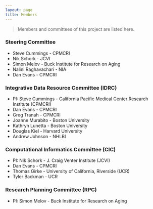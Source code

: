 ```yaml
---
layout: page
title: Members
---
```


> Members and committees of this project are listed here.

### Steering Committee
* Steve Cummings - CPMCRI
* Nik Schork - JCVI
* Simon Melov - Buck Institute for Research on Aging
* Nalini Raghavachari - NIA
* Dan Evans - CPMCRI

### Integrative Data Resource Committee (IDRC)
* PI: Steve Cummings - California Pacific Medical Center Research Institute (CPMCRI)
* Dan Evans - CPMCRI
* Greg Tranah - CPMCRI
* Joanne Murabito - Boston University
* Kathryn Lunetta - Boston University
* Douglas Kiel - Harvard University
* Andrew Johnson - NHLBI

### Computational Informatics Committee (CIC)
* PI: Nik Schork - J. Craig Venter Institute (JCVI)
* Dan Evans - CPMCRI
* Thomas Girke - University of California, Riverside (UCR)
* Tyler Backman - UCR

### Research Planning Committee (RPC)
* PI: Simon Melov - Buck Institute for Research on Aging


